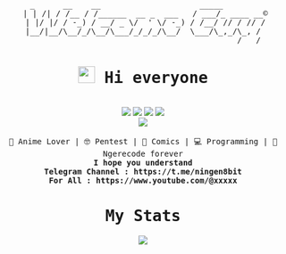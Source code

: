 <pre align="center">       
  _      __    __                     _____         
 | | /| / /__ / /______  __ _  ___   / ___/_ ____ __©
 | |/ |/ / -_) / __/ _ \/  ' \/ -_) / /__/ // / // /
 |__/|__/\__/_/\__/\___/_/_/_/\__/  \___/\_,_/\_, / 
                                             /___/</pre>

<div align="center">
 <samp><h1><img src="https://raw.githubusercontent.com/Tarikul-Islam-Anik/Animated-Fluent-Emojis/master/Emojis/Hand%20gestures/Waving%20Hand.png" width="30" height="30"> Hi everyone</h1></samp>
</div>
<br>
<div align="center">
<a href="#" target="_blank"><img src="https://img.shields.io/badge/Telegram-2CA5E0?style=for-the-badge&logo=telegram&logoColor=white"></a> <a href="#" target="_blank"><img src="https://img.shields.io/badge/Discord-5865f2?style=for-the-badge&logo=Discord&logoColor=white"></a> <a href="#" target="_blank"><img src="https://img.shields.io/badge/Windows-00a2ed?style=for-the-badge&logo=windows&logoColor=white"><a> <a href="#" target="_blank"><img src="https://img.shields.io/badge/Linux-000000?style=for-the-badge&logo=linux&logoColor=white"></a><br> <a href="#" target="_blank"><img src="https://img.shields.io/badge/GitHub-100000?style=for-the-badge&logo=github&logoColor=white"></a>
</a>
 </div>
<br>

<div align="center">
<samp>
 💙 Anime Lover | 🤓 Pentest | 📑 Comics | 💻 Programming | 🥶 Ngerecode forever
 </samp>
 <br>
 <samp>
 <b>I hope you understand</b>
 <br>
 <b>Telegram Channel : https://t.me/ningen8bit</b><br>
 <b>For All : https://www.youtube.com/@xxxxx</b><br>
<samp><h1>My Stats</h1></samp>
<img src="https://github-readme-stats.vercel.app/api?username=flux10n&hide_border=true&show_icons=true&bg_color=0d1116&title_color=00FFFF&text_color=a4aacb&icon_color=007ec6" align="center">
 </samp>
</div>

